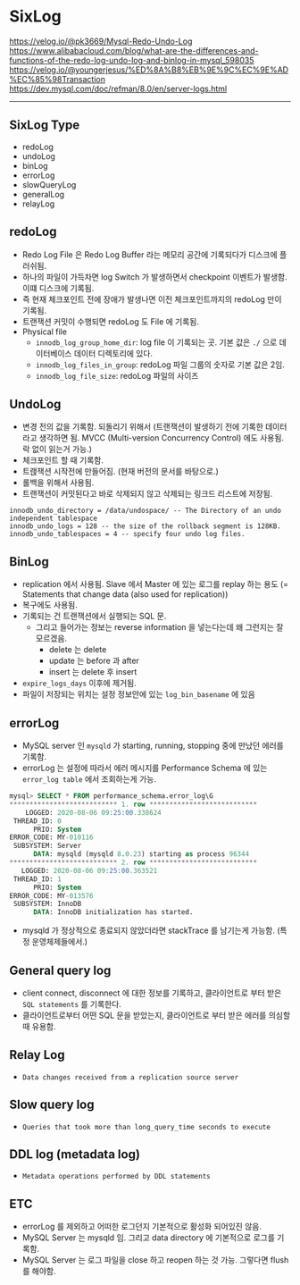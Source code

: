 # SixLog 


https://velog.io/@pk3669/Mysql-Redo-Undo-Log
https://www.alibabacloud.com/blog/what-are-the-differences-and-functions-of-the-redo-log-undo-log-and-binlog-in-mysql_598035
https://velog.io/@youngerjesus/%ED%8A%B8%EB%9E%9C%EC%9E%AD%EC%85%98Transaction
https://dev.mysql.com/doc/refman/8.0/en/server-logs.html

*** 

## SixLog Type  

- redoLog
- undoLog
- binLog
- errorLog 
- slowQueryLog 
- generalLog 
- relayLog 



## redoLog 

- Redo Log File 은 Redo Log Buffer 라는 메모리 공간에 기록되다가 디스크에 플러쉬됨.
- 하나의 파일이 가득차면 log Switch 가 발생하면서 checkpoint 이벤트가 발생함. 이떄 디스크에 기록됨.
- 즉 현재 체크포인트 전에 장애가 발생나면 이전 체크포인트까지의 redoLog 만이 기록됨. 
- 트랜잭션 커밋이 수행되면 redoLog 도 File 에 기록됨.
- Physical file
  - `innodb_log_group_home_dir`: log file 이 기록되는 곳. 기본 값은 `./` 으로 데이터베이스 데이터 디렉토리에 있다.
  - `innodb_log_files_in_group`: redoLog 파일 그룹의 숫자로 기본 값은 2임.
  - `innodb_log_file_size`: redoLog 파일의 사이즈      

## UndoLog 

- 변경 전의 값을 기록함. 되돌리기 위해서 (트랜잭션이 발생하기 전에 기록한 데이터라고 생각하면 됨. MVCC (Multi-version Concurrency Control) 에도 사용됨. 락 없이 읽는거 가능.) 
- 체크포인트 할 때 기록함. 
- 트랝잭션 시작전에 만들어짐. (현재 버전의 문서를 바탕으로.)
- 롤백을 위해서 사용됨. 
- 트랜잭션이 커밋된다고 바로 삭제되지 않고 삭제되는 링크드 리스트에 저장됨. 

```text
innodb_undo_directory = /data/undospace/ -- The Directory of an undo independent tablespace 
innodb_undo_logs = 128 -- the size of the rollback segment is 128KB. 
innodb_undo_tablespaces = 4 -- specify four undo log files.
```

## BinLog 

- replication 에서 사용됨. Slave 에서 Master 에 있는 로그를 replay 하는 용도 (= Statements that change data (also used for replication))
- 복구에도 사용됨.
- 기록되는 건 트랜잭션에서 실행되는 SQL 문.
  - 그리고 들어가는 정보는 reverse information 을 넣는다는데 왜 그런지는 잘 모르겠음.
    - delete 는 delete
    - update 는 before 과 after 
    - insert 는 delete 후 insert 
- `expire_logs_days` 이후에 제거됨.
- 파일이 저장되는 위치는 설정 정보안에 있는 `log_bin_basename` 에 있음

## errorLog

- MySQL server 인 `mysqld` 가 starting, running, stopping 중에 만났던 에러를 기록함. 
- errorLog 는 설정에 따라서 에러 메시지를 Performance Schema 에 있는 `error_log table` 에서 조회하는게 가능. 

```sql
mysql> SELECT * FROM performance_schema.error_log\G
*************************** 1. row ***************************
    LOGGED: 2020-08-06 09:25:00.338624
 THREAD_ID: 0
      PRIO: System
ERROR_CODE: MY-010116
 SUBSYSTEM: Server
      DATA: mysqld (mysqld 8.0.23) starting as process 96344
*************************** 2. row ***************************
   LOGGED: 2020-08-06 09:25:00.363521
 THREAD_ID: 1
      PRIO: System
ERROR_CODE: MY-013576
 SUBSYSTEM: InnoDB
      DATA: InnoDB initialization has started.
``` 

- mysqld 가 정상적으로 종료되지 않았더라면 stackTrace 를 남기는게 가능함. (특정 운영체제들에서.)

## General query log

- client connect, disconnect 에 대한 정보를 기록하고, 클라이언트로 부터 받은 `SQL statements` 를 기록한다.
- 클라이언트로부터 어떤 SQL 문을 받았는지, 클라이언트로 부터 받은 에러를 의심할 때 유용함.

## Relay Log 

- `Data changes received from a replication source server`

## Slow query log

- `Queries that took more than long_query_time seconds to execute`

## DDL log (metadata log)	

- `Metadata operations performed by DDL statements`

## ETC 

- errorLog 를 제외하고 어떠한 로그던지 기본적으로 활성화 되어있진 않음.
- MySQL Server 는 mysqld 임. 그리고 data directory 에 기본적으로 로그를 기록함. 
- MySQL Server 는 로그 파일을 close 하고 reopen 하는 것 가능. 그렇다면 flush 를 해야함.